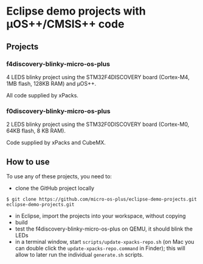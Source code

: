 # Eclipse demo projects with µOS++/CMSIS++ code

## Projects

### f4discovery-blinky-micro-os-plus

4 LEDS blinky project using the STM32F4DISCOVERY board (Cortex-M4, 1MB flash, 128KB RAM) and µOS++.

All code supplied by xPacks.

### f0discovery-blinky-micro-os-plus

2 LEDS blinky project using the STM32F0DISCOVERY board (Cortex-M0, 64KB flash, 8 KB RAM).

Code supplied by xPacks and CubeMX.

## How to use

To use any of these projects, you need to:

* clone the GitHub project locally
```
$ git clone https://github.com/micro-os-plus/eclipse-demo-projects.git eclipse-demo-projects.git
```
* in Eclipse, import the projects into your workspace, without copying
* build
* test the f4discovery-blinky-micro-os-plus on QEMU, it should blink the LEDs
* in a terminal window, start `scripts/update-xpacks-repo.sh` (on Mac you can double click the `update-xpacks-repo.command` in Finder); this will allow to later run the individual `generate.sh` scripts.
